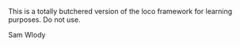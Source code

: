 This is a totally butchered version of the loco framework for learning purposes. Do not use.

Sam Wlody